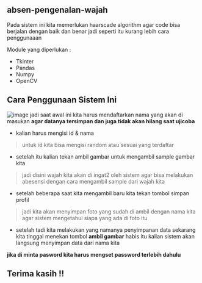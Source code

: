 ## absen-pengenalan-wajah
Pada sistem ini kita memerlukan haarscade algorithm agar code bisa berjalan dengan baik  dan benar jadi seperti itu kurang lebih cara penggunaaan

Module yang diperlukan :

- Tkinter 
- Pandas
- Numpy 
- OpenCV 

## Cara Penggunaan Sistem Ini 
![image](https://user-images.githubusercontent.com/56282493/136215217-a4fa8ed8-85ec-4c4e-bad4-27a97bf47e29.png)
 jadi saat awal ini kita harus mendaftarkan nama yang akan di masukan **agar datanya tersimpan dan juga tidak akan hilang saat ujicoba** 

- kalian harus mengisi id & nama 
> untuk id kita bisa mengisi random atau sesuai yang terdaftar

- setelah itu kalian tekan ambil gambar untuk mengambil sample gambar kita  
> jadi disini wajah kita akan di ingat2 oleh sistem agar bisa melakukan abesensi dengan cara mengambil sample dari wajah kita 

- setelah beberapa saat kita mengambil baru kita tekan tombol simpan profil 
> jadi kita akan menyimpan foto yang sudah di ambil dengan nama kita agar sistem mengetahui siapa yang ada di foto itu

- setelah tadi kita melakukan yang namanya penyimpanan data sekarang kita tinggal menekan tombol **ambil gambar** 
habis itu kalian sistem akan langsung menyimpan data dari nama kita 

**jika di minta pasword kita harus mengset password terlebih dahulu**

## Terima kasih !!
